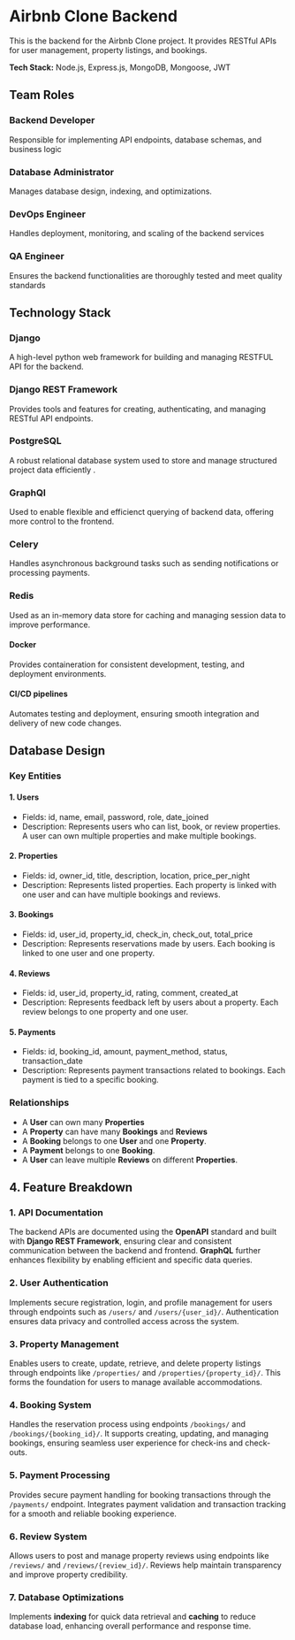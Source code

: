 # Airbnb Clone Backend

This is the backend for the Airbnb Clone project. It provides RESTful APIs for user management, property listings, and bookings.

**Tech Stack:** Node.js, Express.js, MongoDB, Mongoose, JWT


## Team Roles
### Backend Developer
Responsible for implementing API endpoints, database schemas, and business logic
### Database Administrator
Manages database design, indexing, and optimizations.
### DevOps Engineer
Handles deployment, monitoring, and scaling of the backend services
### QA Engineer
Ensures the backend functionalities are thoroughly tested and meet quality standards
## Technology Stack
### Django
A high-level python web framework for building and managing RESTFUL API for the backend.
### Django REST Framework
Provides tools and features for creating, authenticating, and managing RESTful API endpoints.
### PostgreSQL
A robust relational database system used to store and manage structured project data efficiently .
### GraphQl
Used to enable flexible and efficienct querying of backend data, offering more control to the frontend.
### Celery
Handles asynchronous background tasks such as sending notifications or processing payments.
### Redis
Used as an in-memory data store for caching and managing session data to improve performance.
#### Docker
Provides containeration for consistent development, testing, and deployment environments.
#### CI/CD pipelines
Automates testing and deployment, ensuring smooth integration and delivery of new code changes.

## Database Design
### Key Entities
#### 1. Users
- Fields: id, name, email, password, role, date_joined
- Description: Represents users who can list, book, or review properties. A user can own multiple properties and make multiple bookings.
#### 2. Properties
- Fields: id, owner_id, title, description, location, price_per_night
- Description: Represents listed properties. Each property is linked with one user and can have multiple bookings and reviews.
#### 3. Bookings
- Fields: id, user_id, property_id, check_in, check_out, total_price
- Description: Represents reservations made by users. Each booking is linked to one user and one property.
#### 4. Reviews
- Fields: id, user_id, property_id, rating, comment, created_at
- Description: Represents feedback left by users about a property. Each review belongs to one property and one user.
#### 5. Payments
- Fields: id, booking_id, amount, payment_method, status, transaction_date
- Description: Represents payment transactions related to bookings. Each payment is tied to a specific booking.
### Relationships
- A **User** can own many **Properties**
- A **Property** can have many **Bookings** and **Reviews**
- A **Booking** belongs to one **User** and one **Property**.
- A **Payment** belongs to one **Booking**.
- A **User** can leave multiple **Reviews** on different **Properties**.
## 4. Feature Breakdown

### 1. API Documentation
The backend APIs are documented using the **OpenAPI** standard and built with **Django REST Framework**, ensuring clear and consistent communication between the backend and frontend. **GraphQL** further enhances flexibility by enabling efficient and specific data queries.

### 2. User Authentication
Implements secure registration, login, and profile management for users through endpoints such as `/users/` and `/users/{user_id}/`. Authentication ensures data privacy and controlled access across the system.

### 3. Property Management
Enables users to create, update, retrieve, and delete property listings through endpoints like `/properties/` and `/properties/{property_id}/`. This forms the foundation for users to manage available accommodations.

### 4. Booking System
Handles the reservation process using endpoints `/bookings/` and `/bookings/{booking_id}/`. It supports creating, updating, and managing bookings, ensuring seamless user experience for check-ins and check-outs.

### 5. Payment Processing
Provides secure payment handling for booking transactions through the `/payments/` endpoint. Integrates payment validation and transaction tracking for a smooth and reliable booking experience.

### 6. Review System
Allows users to post and manage property reviews using endpoints like `/reviews/` and `/reviews/{review_id}/`. Reviews help maintain transparency and improve property credibility.

### 7. Database Optimizations
Implements **indexing** for quick data retrieval and **caching** to reduce database load, enhancing overall performance and response time.


